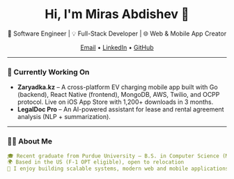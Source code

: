 <h1 align="center">Hi, I'm Miras Abdishev 👋</h1>

<p align="center">
  🚀 Software Engineer | 💡 Full-Stack Developer | 🌐 Web & Mobile App Creator  
</p>

<p align="center">
  <a href="mailto:guikhato@gmail.com">Email</a> •
  <a href="https://www.linkedin.com/in/miras-abdishev/">LinkedIn</a> •
  <a href="https://github.com/mirazik18">GitHub</a>
</p>

---

### 🔭 Currently Working On
- **Zaryadka.kz** – A cross-platform EV charging mobile app built with Go (backend), React Native (frontend), MongoDB, AWS, Twilio, and OCPP protocol. Live on iOS App Store with 1,200+ downloads in 3 months.
- **LegalDoc Pro** – An AI-powered assistant for lease and rental agreement analysis (NLP + summarization).

---

### 👨‍💻 About Me
```yaml
🎓 Recent graduate from Purdue University – B.S. in Computer Science (May 2025)
🌍 Based in the US (F-1 OPT eligible), open to relocation
💬 I enjoy building scalable systems, modern web and mobile applications, and solving real-world problems with tech
